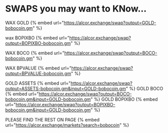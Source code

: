# SWAPS you may want to KNow...

WAX GOLD
{% embed url="https://alcor.exchange/swap?output=GOLD-bobocoin.gm" %}

wax BOPIXBO
{% embed url="https://alcor.exchange/swap?output=BOPIXBO-bobocoin.gm" %}

WAX BOCO
{% embed url="https://alcor.exchange/swap?output=BOCO-bobocoin.gm" %}

WAX BPVALUE
{% embed url="https://alcor.exchange/swap?output=BPVALUE-bobocoin.gm" %}



GOLD ASSETS
{% embed url="https://alcor.exchange/swap?output=ASSETS-bobocoin.gm&input=GOLD-bobocoin.gm" %}
GOLD BOCO
{% embed url="https://alcor.exchange/swap?output=BOCO-bobocoin.gm&input=GOLD-bobocoin.gm" %}
GOLD BOPIXBO
{% embed url="https://alcor.exchange/swap?output=BOPIXBO-bobocoin.gm&input=GOLD-bobocoin.gm" %}


PLEASE FIND THE REST ON PAGE
{% embed url="https://alcor.exchange/markets?search=bobocoin" %}
